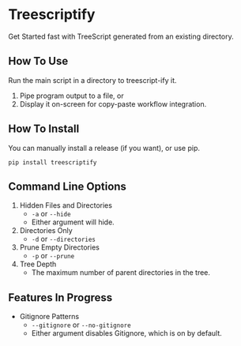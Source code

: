 # Treescriptify
Get Started fast with TreeScript generated from an existing directory.

## How To Use
Run the main script in a directory to treescript-ify it.

1. Pipe program output to a file, or
2. Display it on-screen for copy-paste workflow integration.

## How To Install
You can manually install a release (if you want), or use pip.

`pip install treescriptify`

## Command Line Options

1. Hidden Files and Directories
   - `-a` or `--hide`
   - Either argument will hide.
2. Directories Only
   - `-d` or `--directories`
3. Prune Empty Directories
   - `-p` or `--prune`
5. Tree Depth
   - The maximum number of parent directories in the tree.

## Features In Progress

- Gitignore Patterns
   - `--gitignore` or `--no-gitignore`
   - Either argument disables Gitignore, which is on by default.